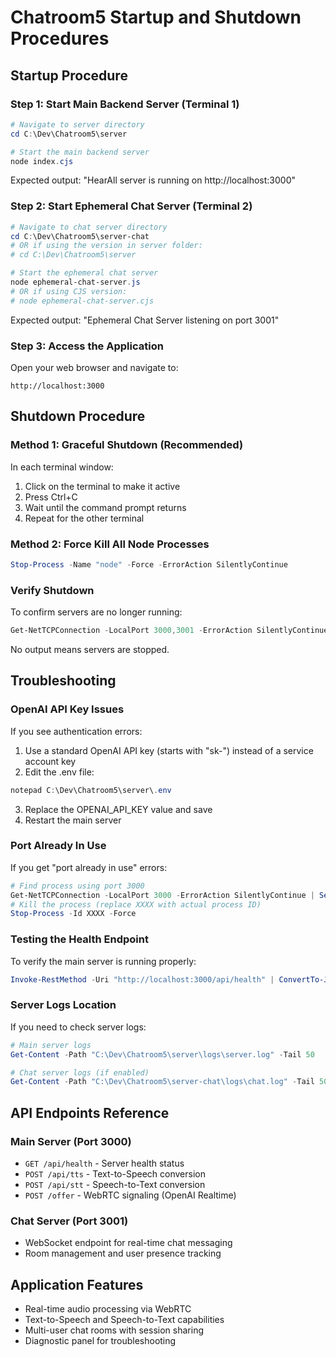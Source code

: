 # Chatroom5 Startup and Shutdown Procedures

## Startup Procedure

### Step 1: Start Main Backend Server (Terminal 1)
```powershell
# Navigate to server directory
cd C:\Dev\Chatroom5\server

# Start the main backend server
node index.cjs
```
Expected output: "HearAll server is running on http://localhost:3000"

### Step 2: Start Ephemeral Chat Server (Terminal 2)
```powershell
# Navigate to chat server directory
cd C:\Dev\Chatroom5\server-chat
# OR if using the version in server folder:
# cd C:\Dev\Chatroom5\server

# Start the ephemeral chat server
node ephemeral-chat-server.js
# OR if using CJS version:
# node ephemeral-chat-server.cjs
```
Expected output: "Ephemeral Chat Server listening on port 3001"

### Step 3: Access the Application
Open your web browser and navigate to:
```
http://localhost:3000
```

## Shutdown Procedure

### Method 1: Graceful Shutdown (Recommended)
In each terminal window:
1. Click on the terminal to make it active
2. Press Ctrl+C
3. Wait until the command prompt returns
4. Repeat for the other terminal

### Method 2: Force Kill All Node Processes
```powershell
Stop-Process -Name "node" -Force -ErrorAction SilentlyContinue
```

### Verify Shutdown
To confirm servers are no longer running:
```powershell
Get-NetTCPConnection -LocalPort 3000,3001 -ErrorAction SilentlyContinue
```
No output means servers are stopped.

## Troubleshooting

### OpenAI API Key Issues
If you see authentication errors:
1. Use a standard OpenAI API key (starts with "sk-") instead of a service account key
2. Edit the .env file:
```powershell
notepad C:\Dev\Chatroom5\server\.env
```
3. Replace the OPENAI_API_KEY value and save
4. Restart the main server

### Port Already In Use
If you get "port already in use" errors:
```powershell
# Find process using port 3000
Get-NetTCPConnection -LocalPort 3000 -ErrorAction SilentlyContinue | Select-Object OwningProcess
# Kill the process (replace XXXX with actual process ID)
Stop-Process -Id XXXX -Force
```

### Testing the Health Endpoint
To verify the main server is running properly:
```powershell
Invoke-RestMethod -Uri "http://localhost:3000/api/health" | ConvertTo-Json -Depth 3
```

### Server Logs Location
If you need to check server logs:
```powershell
# Main server logs
Get-Content -Path "C:\Dev\Chatroom5\server\logs\server.log" -Tail 50

# Chat server logs (if enabled)
Get-Content -Path "C:\Dev\Chatroom5\server-chat\logs\chat.log" -Tail 50
```

## API Endpoints Reference

### Main Server (Port 3000)
- `GET /api/health` - Server health status
- `POST /api/tts` - Text-to-Speech conversion
- `POST /api/stt` - Speech-to-Text conversion
- `POST /offer` - WebRTC signaling (OpenAI Realtime)

### Chat Server (Port 3001)
- WebSocket endpoint for real-time chat messaging
- Room management and user presence tracking

## Application Features

- Real-time audio processing via WebRTC
- Text-to-Speech and Speech-to-Text capabilities
- Multi-user chat rooms with session sharing
- Diagnostic panel for troubleshooting
